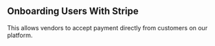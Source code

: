 ## Onboarding Users With Stripe

This allows vendors to accept payment directly from customers on our platform.
